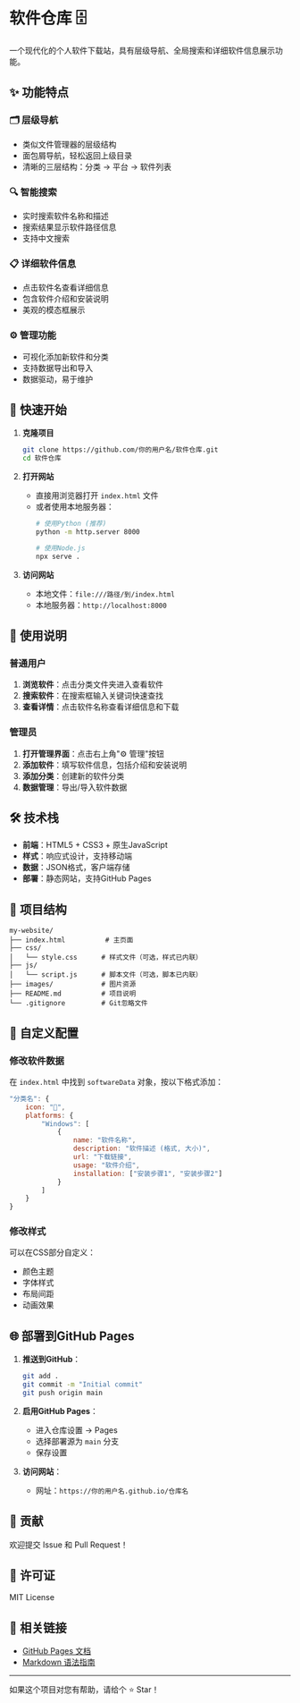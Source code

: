 # 软件仓库 🗄️

一个现代化的个人软件下载站，具有层级导航、全局搜索和详细软件信息展示功能。

## ✨ 功能特点

### 🗂️ 层级导航
- 类似文件管理器的层级结构
- 面包屑导航，轻松返回上级目录
- 清晰的三层结构：分类 → 平台 → 软件列表

### 🔍 智能搜索
- 实时搜索软件名称和描述
- 搜索结果显示软件路径信息
- 支持中文搜索

### 📋 详细软件信息
- 点击软件名查看详细信息
- 包含软件介绍和安装说明
- 美观的模态框展示

### ⚙️ 管理功能
- 可视化添加新软件和分类
- 支持数据导出和导入
- 数据驱动，易于维护

## 🚀 快速开始

1. **克隆项目**
   ```bash
   git clone https://github.com/你的用户名/软件仓库.git
   cd 软件仓库
   ```

2. **打开网站**
   - 直接用浏览器打开 `index.html` 文件
   - 或者使用本地服务器：
     ```bash
     # 使用Python (推荐)
     python -m http.server 8000
     
     # 使用Node.js
     npx serve .
     ```

3. **访问网站**
   - 本地文件：`file:///路径/到/index.html`
   - 本地服务器：`http://localhost:8000`

## 📱 使用说明

### 普通用户
1. **浏览软件**：点击分类文件夹进入查看软件
2. **搜索软件**：在搜索框输入关键词快速查找
3. **查看详情**：点击软件名称查看详细信息和下载

### 管理员
1. **打开管理界面**：点击右上角"⚙️ 管理"按钮
2. **添加软件**：填写软件信息，包括介绍和安装说明
3. **添加分类**：创建新的软件分类
4. **数据管理**：导出/导入软件数据

## 🛠️ 技术栈

- **前端**：HTML5 + CSS3 + 原生JavaScript
- **样式**：响应式设计，支持移动端
- **数据**：JSON格式，客户端存储
- **部署**：静态网站，支持GitHub Pages

## 📁 项目结构

```
my-website/
├── index.html          # 主页面
├── css/
│   └── style.css      # 样式文件（可选，样式已内联）
├── js/
│   └── script.js      # 脚本文件（可选，脚本已内联）
├── images/            # 图片资源
├── README.md          # 项目说明
└── .gitignore         # Git忽略文件
```

## 🎨 自定义配置

### 修改软件数据
在 `index.html` 中找到 `softwareData` 对象，按以下格式添加：

```javascript
"分类名": {
    icon: "📁",
    platforms: {
        "Windows": [
            {
                name: "软件名称",
                description: "软件描述 (格式, 大小)",
                url: "下载链接",
                usage: "软件介绍",
                installation: ["安装步骤1", "安装步骤2"]
            }
        ]
    }
}
```

### 修改样式
可以在CSS部分自定义：
- 颜色主题
- 字体样式
- 布局间距
- 动画效果

## 🌐 部署到GitHub Pages

1. **推送到GitHub**：
   ```bash
   git add .
   git commit -m "Initial commit"
   git push origin main
   ```

2. **启用GitHub Pages**：
   - 进入仓库设置 → Pages
   - 选择部署源为 `main` 分支
   - 保存设置

3. **访问网站**：
   - 网址：`https://你的用户名.github.io/仓库名`

## 🤝 贡献

欢迎提交 Issue 和 Pull Request！

## 📄 许可证

MIT License

## 🔗 相关链接

- [GitHub Pages 文档](https://pages.github.com/)
- [Markdown 语法指南](https://guides.github.com/features/mastering-markdown/)

---

如果这个项目对您有帮助，请给个 ⭐ Star！